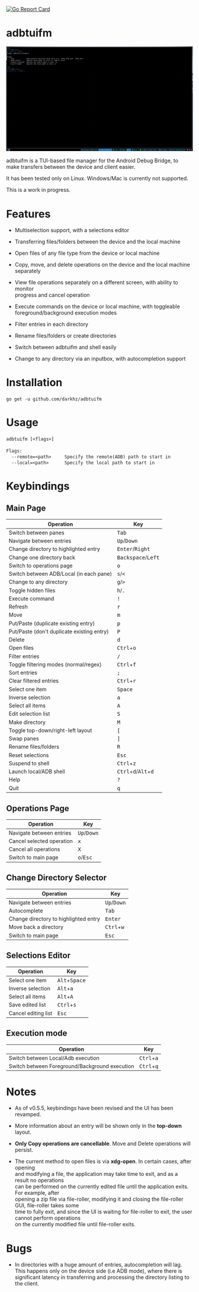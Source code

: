 

[![Go Report Card](https://goreportcard.com/badge/github.com/darkhz/adbtuifm)](https://goreportcard.com/report/github.com/darkhz/adbtuifm)
# adbtuifm

![demo](demo/demo.gif)

adbtuifm is a TUI-based file manager for the Android Debug Bridge, to make transfers
between the device and client easier.

It has been tested only on Linux. Windows/Mac is currently not supported.

This is a work in progress.

# Features
- Multiselection support, with a selections editor

- Transferring files/folders between the device and the local machine

- Open files of any file type from the device or local machine

- Copy, move, and delete operations on the device and the local machine<br />separately

- View file operations separately on a different screen, with ability to monitor<br />progress and  cancel operation

- Execute commands on the device or local machine, with toggleable<br />foreground/background execution modes

- Filter entries in each directory

- Rename files/folders or create directories

- Switch between adbtuifm and shell easily

- Change to any directory via an inputbox, with autocompletion support

# Installation
```
go get -u github.com/darkhz/adbtuifm
```
# Usage
```
adbtuifm [<flags>]

Flags:
  --remote=<path>     Specify the remote(ADB) path to start in
  --local=<path>      Specify the local path to start in
  ```

# Keybindings

## Main Page
|Operation                                 |Key                                                     |
|------------------------------------------|--------------------------------------------------------|
|Switch between panes                      |<kbd>Tab</kbd>                                          |
|Navigate between entries                  |<kbd>Up</kbd>/<kbd>Down</kbd>                           |
|Change directory to highlighted entry     |<kbd>Enter</kbd>/<kbd>Right</kbd>                       |
|Change one directory back                 |<kbd>Backspace</kbd>/<kbd>Left</kbd>                    |
|Switch to operations page                 |<kbd>o</kbd>                                            |
|Switch between ADB/Local (in each pane)   |<kbd>s</kbd>/<kbd><</kbd>                               |
|Change to any directory                   |<kbd>g</kbd>/<kbd>></kbd>                               |
|Toggle hidden files                       |<kbd>h</kbd>/<kbd>.</kbd>                               |
|Execute command                           |<kbd>!</kbd>                                            |
|Refresh                                   |<kbd>r</kbd>                                            |
|Move                                      |<kbd>m</kbd>                                            |
|Put/Paste (duplicate existing entry)      |<kbd>p</kbd>                                            |
|Put/Paste (don't duplicate existing entry)|<kbd>P</kbd>                                            |
|Delete                                    |<kbd>d</kbd>                                            |
|Open files                                |<kbd>Ctrl</kbd>+<kbd>o</kbd>                            |
|Filter entries                            |<kbd>/</kbd>                                            |
|Toggle filtering modes (normal/regex)     |<kbd>Ctrl</kbd>+<kbd>f</kbd>                            |
|Sort entries                              |<kbd>;</kbd>                                            |
|Clear filtered entries                    |<kbd>Ctrl</kbd>+<kbd>r</kbd>                            |
|Select one item                           |<kbd>Space</kbd>                                        |
|Inverse selection                         |<kbd>a</kbd>                                            |
|Select all items                          |<kbd>A</kbd>                                            |
|Edit selection list                       |<kbd>S</kbd>                                            |
|Make directory                            |<kbd>M</kbd>                                            |
|Toggle top-down/right-left layout         |<kbd>[</kbd>                                            |
|Swap panes                                |<kbd>]</kbd>                                            |
|Rename files/folders                      |<kbd>R</kbd>                                            |
|Reset selections                          |<kbd>Esc</kbd>                                          |
|Suspend to shell                          |<kbd>Ctrl</kbd>+<kbd>z</kbd>                            |
|Launch local/ADB shell                    |<kbd>Ctrl</kbd>+<kbd>d</kbd>/<kbd>Alt</kbd>+<kbd>d</kbd>|
|Help                                      |<kbd>?</kbd>                                            |
|Quit                                      |<kbd>q</kbd>                                            |

## Operations Page
|Operation                |Key                          |
|-------------------------|-----------------------------|
|Navigate between entries |<kbd>Up</kbd>/<kbd>Down</kbd>|
|Cancel selected operation|<kbd>x</kbd>                 |
|Cancel all operations    |<kbd>X</kbd>                 |
|Switch to main page      |<kbd>o</kbd>/<kbd>Esc</kbd>  |

## Change Directory Selector
|Operation                            |Key                          |
|-------------------------------------|-----------------------------|
|Navigate between entries             |<kbd>Up</kbd>/<kbd>Down</kbd>|
|Autocomplete                         |<kbd>Tab</kbd>               |
|Change directory to highlighted entry|<kbd>Enter</kbd>             |
|Move back a directory                |<kbd>Ctrl</kbd>+<kbd>w</kbd> |
|Switch to main page                  |<kbd>Esc</kbd>               |

## Selections Editor
|Operation          |Key                            |
|-------------------|-------------------------------|
|Select one item    |<kbd>Alt</kbd>+<kbd>Space</kbd>|
|Inverse selection  |<kbd>Alt</kbd>+<kbd>a</kbd>    |
|Select all items   |<kbd>Alt</kbd>+<kbd>A</kbd>    |
|Save edited list   |<kbd>Ctrl</kbd>+<kbd>s</kbd>   |
|Cancel editing list|<kbd>Esc</kbd>                 |

## Execution mode
|Operation                                     |Key                         |
|----------------------------------------------|----------------------------|
|Switch between Local/Adb execution            |<kbd>Ctrl</kbd>+<kbd>a</kbd>|
|Switch between Foreground/Background execution|<kbd>Ctrl</kbd>+<kbd>q</kbd>|

# Notes
- As of v0.5.5, keybindings have been revised and the UI has been revamped.<br />

- More information about an entry will be shown only in the **top-down** layout.<br />

- **Only Copy operations are cancellable**. Move and Delete operations will persist.<br />

- The current method to open files is via **xdg-open**. In certain cases, after opening<br /> and modifying a file, the application may take time to exit, and as a result no operations<br /> can be performed on the currently edited file until the application exits. For example, after<br /> opening a zip file via file-roller, modifying it and closing the file-roller GUI, file-roller takes some<br /> time to fully exit, and since the UI is waiting for file-roller to exit, the user cannot perform operations<br /> on the currently modified file until file-roller exits.

# Bugs
-  In directories with a huge amount of entries, autocompletion will lag.
   This happens only on the device side (i.e ADB mode), where there is
   significant latency in transferring and processing the directory listing
   to the client.
